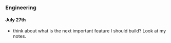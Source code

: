 ### Engineering


#### July 27th
- think about what is the next important feature I should build? Look at my notes.
